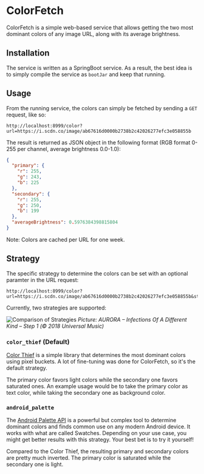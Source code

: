 # ColorFetch
ColorFetch is a simple web-based service that allows getting the two most dominant colors of any image URL, along with its average brightness.

## Installation
The service is written as a SpringBoot service. As a result, the best idea is to simply compile the service as `bootJar` and keep that running.

## Usage
From the running service, the colors can simply be fetched by sending a `GET` request, like so:

```
http://localhost:8999/color?url=https://i.scdn.co/image/ab67616d0000b2738b2c42026277efc3e058855b
```

The result is returned as JSON object in the following format (RGB format 0-255 per channel, average brightness 0.0-1.0):

```json
{
  "primary": {
    "r": 255,
    "g": 243,
    "b": 225
  },
  "secondary": {
    "r": 255,
    "g": 250,
    "b": 199
  },
  "averageBrightness": 0.5976384398815804
}
```
Note: Colors are cached per URL for one week.

## Strategy

The specific strategy to determine the colors can be set with an optional paramter in the URL request:

```
http://localhost:8999/color?url=https://i.scdn.co/image/ab67616d0000b2738b2c42026277efc3e058855b&strategy=color_thief
```

Currently, two strategies are supported:

![Comparison of Strategies](https://i.imgur.com/wuXAbnH.png)
*Picture: AURORA – Infections Of A Different Kind – Step 1 (© 2018 Universal Music)*

### `color_thief` (Default)
[Color Thief](https://lokeshdhakar.com/projects/color-thief) is a simple library that determines the most dominant colors using pixel buckets. A lot of fine-tuning was done for ColorFetch, so it's the default strategy.

The primary color favors light colors while the secondary one favors saturated ones. An example usage would be to take the primary color as text color, while taking the secondary one as background color.

### `android_palette`
The [Android Palette API](https://developer.android.com/develop/ui/views/graphics/palette-colors) is a powerful but complex tool to determine dominant colors and finds common use on any modern Android device. It works with what are called Swatches. Depending on your use case, you might get better results with this strategy. Your best bet is to try it yourself!

Compared to the Color Thief, the resulting primary and secondary colors are pretty much inverted. The primary color is saturated while the secondary one is light.
